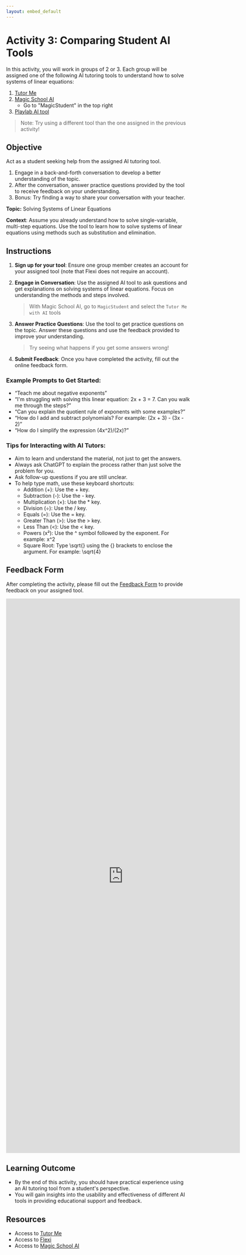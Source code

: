 ```yaml
---
layout: embed_default
---
```


# Activity 3: Comparing Student AI Tools

In this activity, you will work in groups of 2 or 3. Each group will be assigned one of the following AI tutoring tools to understand how to solve systems of linear equations:

1. [Tutor Me](https://chatgpt.com/g/g-hRCqiqVlM-tutor-me)
2. [Magic School AI](https://app.magicschool.ai/auth/signup)
    - Go to "MagicStudent" in the top right
3. [Playlab AI tool](https://www.playlab.ai/project/clrshs6ca0018q09p6y3jwrin)

> Note: Try using a different tool than the one assigned in the previous activity!

## Objective

Act as a student seeking help from the assigned AI tutoring tool. 

1. Engage in a back-and-forth conversation to develop a better understanding of the topic.
2. After the conversation, answer practice questions provided by the tool to receive feedback on your understanding.
3. Bonus: Try finding a way to share your conversation with your teacher.

**Topic:** Solving Systems of Linear Equations

**Context**: Assume you already understand how to solve single-variable, multi-step equations. Use the tool to learn how to solve systems of linear equations using methods such as substitution and elimination.

## Instructions

1. **Sign up for your tool**: Ensure one group member creates an account for your assigned tool (note that Flexi does not require an account).
2. **Engage in Conversation**: Use the assigned AI tool to ask questions and get explanations on solving systems of linear equations. Focus on understanding the methods and steps involved.

    > With Magic School AI, go to `MagicStudent` and select the `Tutor Me with AI` tools

3. **Answer Practice Questions**: Use the tool to get practice questions on the topic. Answer these questions and use the feedback provided to improve your understanding.

    > Try seeing what happens if you get some answers wrong!

4. **Submit Feedback**: Once you have completed the activity, fill out the online feedback form.

### Example Prompts to Get Started: 

- “Teach me about negative exponents” 
- “I'm struggling with solving this linear equation: 2x + 3 = 7. Can you walk me through the steps?” 
- “Can you explain the quotient rule of exponents with some examples?” 
- “How do I add and subtract polynomials? For example: (2x + 3) - (3x - 2)” 
- “How do I simplify the expression (4x^2)/(2x)?” 

### Tips for Interacting with AI Tutors: 

- Aim to learn and understand the material, not just to get the answers. 
- Always ask ChatGPT to explain the process rather than just solve the problem for you. 
- Ask follow-up questions if you are still unclear. 
- To help type math, use these keyboard shortcuts: 
    - Addition (+): Use the + key. 
    - Subtraction (-): Use the - key. 
    - Multiplication (×): Use the * key. 
    - Division (÷): Use the / key. 
    - Equals (=): Use the = key. 
    - Greater Than (>): Use the > key. 
    - Less Than (<): Use the < key. 
    - Powers (x²): Use the ^ symbol followed by the exponent. For example: x^2 
    - Square Root: Type \sqrt{} using the {} brackets to enclose the argument. For example: \sqrt{4} 

## Feedback Form

After completing the activity, please fill out the [Feedback Form](https://forms.gle/e85xVV25mfPKSzpE8) to provide feedback on your assigned tool.

<iframe src="https://docs.google.com/forms/d/e/1FAIpQLSdKcaofgbiBkmSJvA9SN4fTeDZXJX9Ga3sL40FEwoodsk6f0Q/viewform?embedded=true" width="640" height="1517" frameborder="0" marginheight="0" marginwidth="0">Loading…</iframe>

## Learning Outcome

* By the end of this activity, you should have practical experience using an AI tutoring tool from a student's perspective.
* You will gain insights into the usability and effectiveness of different AI tools in providing educational support and feedback.

## Resources

- Access to [Tutor Me](https://chatgpt.com/g/g-hRCqiqVlM-tutor-me)
- Access to [Flexi](https://www.ck12.org/flexi/)
- Access to [Magic School AI](https://app.magicschool.ai/auth/signup)